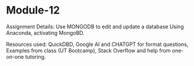 # Module-12
Assignment Details: Use MONGODB to edit and update a database
Using Anaconda, activating MongoBD.

Resources used: QuickDBD, Google AI and CHATGPT for format questions, Examples from class (UT Bootcamp), Stack Overflow and help from one-on-one tutoring. 
